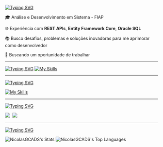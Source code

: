 [![Typing SVG](https://readme-typing-svg.demolab.com?font=Fira+Code&pause=1000&width=435&lines=My+Name+is+Nicolas)](https://git.io/typing-svg)

🎓 Análise e Desenvolvimento em Sistema - FIAP 

🌐 Experiência com **REST APIs**, **Entity Framework Core**, **Oracle SQL**

📚 Busco desafios, problemas e soluções inovadoras para me aprimorar como desenvolvedor

💼 Buscando um oportunidade de trabalhar

---

[![Typing SVG](https://readme-typing-svg.demolab.com?font=Fira+Code&pause=1000&color=F70000&width=435&lines=My+Languages)](https://git.io/typing-svg)
[![My Skills](https://skillicons.dev/icons?i=java,cpp,nodejs,css,dotnet,gradle,html,js,maven,nextjs,npm,py,linux,spring,ts,docker,react,windows&theme=dark)](https://skillicons.dev)

---

[![Typing SVG](https://readme-typing-svg.demolab.com?font=Fira+Code&pause=1000&color=BC00F7&width=435&lines=Tools)](https://git.io/typing-svg)

[![My Skills](https://skillicons.dev/icons?i=vscode,idea,git,github,figma)](https://skillicons.dev)

---

[![Typing SVG](https://readme-typing-svg.demolab.com?font=Fira+Code&pause=1000&color=F79845&width=435&lines=%F0%9F%93%AB+Reach+me+)](https://git.io/typing-svg)

<a href="https://www.linkedin.com/in/nicolas-guinante-cavalcanti-036407309/" target="_blank"><img loading="lazy" src="https://img.shields.io/badge/-LinkedIn-%230077B5?style=for-the-badge&logo=linkedin&logoColor=white" target="_blank"></a>‎ ‎ ‎
<a href = "nguinante@gmail.com"><img loading="lazy" src="https://img.shields.io/badge/Gmail-D14836?style=for-the-badge&logo=gmail&logoColor=white" target="_blank"></a>

---

[![Typing SVG](https://readme-typing-svg.demolab.com?font=Fira+Code&pause=1000&color=F7F600&width=435&lines=%E2%AD%90+GitHub+Stats)](https://git.io/typing-svg)

![NicolasGCADS's Stats](https://github-readme-stats.vercel.app/api?username=NicolasGCADS&theme=dracula&show_icons=true&hide_border=true&count_private=true)
![NicolasGCADS's Top Languages](https://github-readme-stats.vercel.app/api/top-langs/?username=NicolasGCADS&theme=dracula&show_icons=true&hide_border=true&layout=compact)

